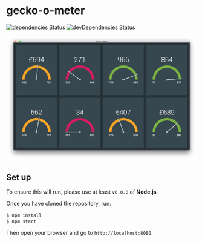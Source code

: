 # gecko-o-meter
[![dependencies Status](https://david-dm.org/mathewhawley/gecko-o-meter/status.svg)](https://david-dm.org/mathewhawley/gecko-o-meter) [![devDependencies Status](https://david-dm.org/mathewhawley/gecko-o-meter/dev-status.svg)](https://david-dm.org/mathewhawley/gecko-o-meter?type=dev)

![gecko-o-meter](gecko-o-meter.png)

## Set up

To ensure this will run, please use at least `v6.0.0` of __Node.js__.

Once you have cloned the repository, run:

```
$ npm install
$ npm start
```

Then open your browser and go to `http://localhost:8080`.
